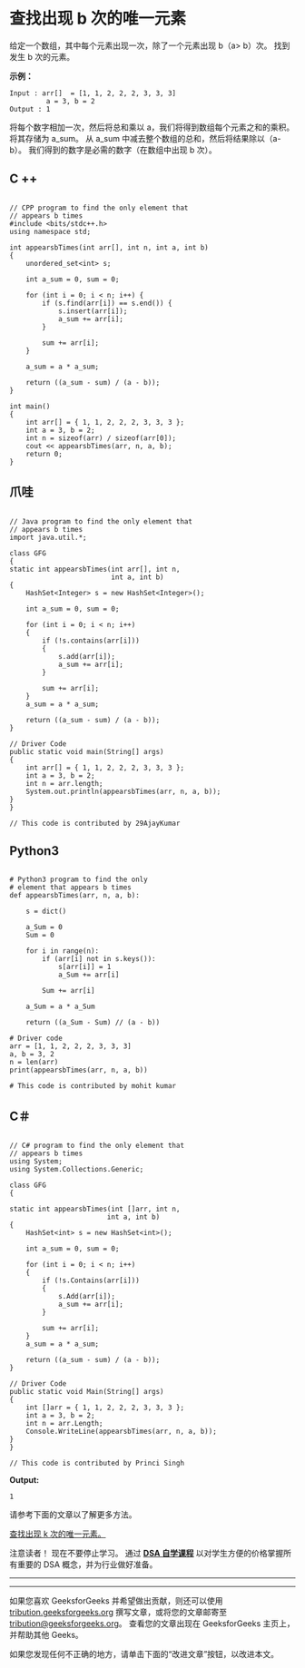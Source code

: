 # 查找出现 b 次的唯一元素

给定一个数组，其中每个元素出现一次，除了一个元素出现 b（a> b）次。 找到发生 b 次的元素。

**示例：**

```
Input : arr[]  = [1, 1, 2, 2, 2, 3, 3, 3]
         a = 3, b = 2
Output : 1

```

将每个数字相加一次，然后将总和乘以 a，我们将得到数组每个元素之和的乘积。 将其存储为 a_sum。 从 a_sum 中减去整个数组的总和，然后将结果除以（a-b）。 我们得到的数字是必需的数字（在数组中出现 b 次）。

## C ++

```

// CPP program to find the only element that  
// appears b times 
#include <bits/stdc++.h> 
using namespace std; 

int appearsbTimes(int arr[], int n, int a, int b) 
{ 
    unordered_set<int> s; 

    int a_sum = 0, sum = 0; 

    for (int i = 0; i < n; i++) { 
        if (s.find(arr[i]) == s.end()) { 
            s.insert(arr[i]); 
            a_sum += arr[i]; 
        } 

        sum += arr[i]; 
    } 

    a_sum = a * a_sum; 

    return ((a_sum - sum) / (a - b)); 
} 

int main() 
{ 
    int arr[] = { 1, 1, 2, 2, 2, 3, 3, 3 }; 
    int a = 3, b = 2; 
    int n = sizeof(arr) / sizeof(arr[0]); 
    cout << appearsbTimes(arr, n, a, b); 
    return 0; 
} 

```

## 爪哇

```

// Java program to find the only element that  
// appears b times 
import java.util.*; 

class GFG  
{ 
static int appearsbTimes(int arr[], int n,  
                         int a, int b) 
{ 
    HashSet<Integer> s = new HashSet<Integer>(); 

    int a_sum = 0, sum = 0; 

    for (int i = 0; i < n; i++) 
    { 
        if (!s.contains(arr[i])) 
        { 
            s.add(arr[i]); 
            a_sum += arr[i]; 
        } 

        sum += arr[i]; 
    } 
    a_sum = a * a_sum; 

    return ((a_sum - sum) / (a - b)); 
} 

// Driver Code 
public static void main(String[] args)  
{ 
    int arr[] = { 1, 1, 2, 2, 2, 3, 3, 3 }; 
    int a = 3, b = 2; 
    int n = arr.length; 
    System.out.println(appearsbTimes(arr, n, a, b)); 
} 
} 

// This code is contributed by 29AjayKumar 

```

## Python3

```

# Python3 program to find the only  
# element that appears b times 
def appearsbTimes(arr, n, a, b): 

    s = dict() 

    a_Sum = 0
    Sum = 0

    for i in range(n): 
        if (arr[i] not in s.keys()): 
            s[arr[i]] = 1
            a_Sum += arr[i] 

        Sum += arr[i] 

    a_Sum = a * a_Sum 

    return ((a_Sum - Sum) // (a - b)) 

# Driver code 
arr = [1, 1, 2, 2, 2, 3, 3, 3] 
a, b = 3, 2
n = len(arr) 
print(appearsbTimes(arr, n, a, b)) 

# This code is contributed by mohit kumar 

```

## C＃

```

// C# program to find the only element that  
// appears b times 
using System; 
using System.Collections.Generic; 

class GFG  
{ 

static int appearsbTimes(int []arr, int n,  
                        int a, int b) 
{ 
    HashSet<int> s = new HashSet<int>(); 

    int a_sum = 0, sum = 0; 

    for (int i = 0; i < n; i++) 
    { 
        if (!s.Contains(arr[i])) 
        { 
            s.Add(arr[i]); 
            a_sum += arr[i]; 
        } 

        sum += arr[i]; 
    } 
    a_sum = a * a_sum; 

    return ((a_sum - sum) / (a - b)); 
} 

// Driver Code 
public static void Main(String[] args)  
{ 
    int []arr = { 1, 1, 2, 2, 2, 3, 3, 3 }; 
    int a = 3, b = 2; 
    int n = arr.Length; 
    Console.WriteLine(appearsbTimes(arr, n, a, b)); 
} 
} 

// This code is contributed by Princi Singh 

```

**Output:**

```
1

```

请参考下面的文章以了解更多方法。

[查找出现 k 次的唯一元素。](https://www.geeksforgeeks.org/find-unique-element-element-occurs-k-times-except-one/)

注意读者！ 现在不要停止学习。 通过 [**DSA 自学课程**](https://practice.geeksforgeeks.org/courses/dsa-self-paced?utm_source=geeksforgeeks&utm_medium=article&utm_campaign=gfg_article_dsa_content_bottom) 以对学生方便的价格掌握所有重要的 DSA 概念，并为行业做好准备。

* * *

* * *

如果您喜欢 GeeksforGeeks 并希望做出贡献，则还可以使用 [tribution.geeksforgeeks.org](https://contribute.geeksforgeeks.org/) 撰写文章，或将您的文章邮寄至 tribution@geeksforgeeks.org。 查看您的文章出现在 GeeksforGeeks 主页上，并帮助其他 Geeks。

如果您发现任何不正确的地方，请单击下面的“改进文章”按钮，以改进本文。